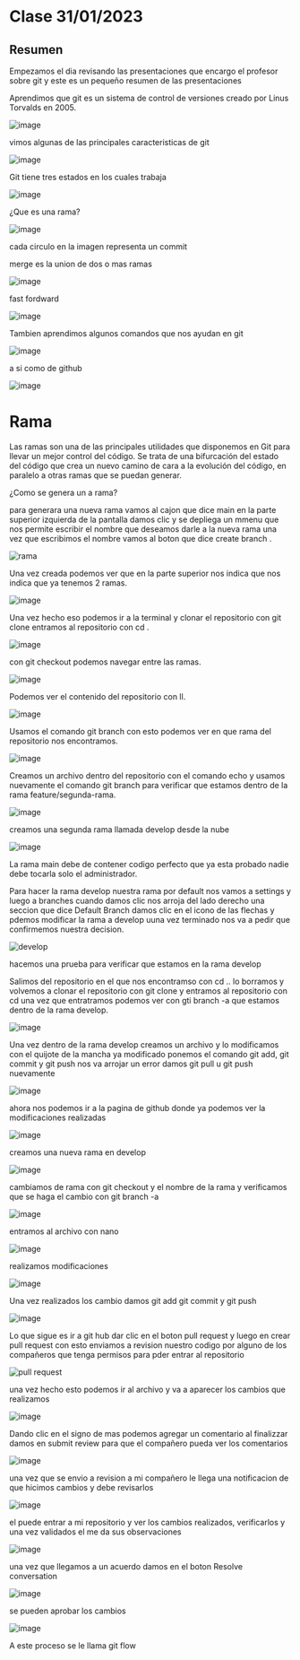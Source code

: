 # Clase 31/01/2023 #

## Resumen ##

Empezamos el dia revisando las presentaciones que encargo el profesor sobre git y este es un pequeño resumen de las presentaciones

Aprendimos que git es un sistema de control de versiones creado por Linus Torvalds en 2005. 

![image](https://user-images.githubusercontent.com/123017277/215915786-7279299a-9154-44a7-adbf-73e68bd12902.png)

vimos algunas de las principales caracteristicas de git

![image](https://user-images.githubusercontent.com/123017277/215919573-daf60718-3442-4a9d-81a6-cbd4d8b7e20f.png)

Git tiene tres estados en los cuales trabaja

![image](https://user-images.githubusercontent.com/123017277/215920713-959a6a41-8037-4513-862d-d7b51adea813.png)

¿Que es una rama?

![image](https://user-images.githubusercontent.com/123017277/215921838-861fe215-9f42-4064-8060-d234611a9313.png)

cada circulo en la imagen representa un commit

merge es la union de dos o mas ramas

![image](https://user-images.githubusercontent.com/123017277/215922109-fad3f04a-183d-4552-b9fe-512383df9ea2.png)

fast fordward

![image](https://user-images.githubusercontent.com/123017277/215922290-c7a1a351-dad1-42b7-87de-9a9861631942.png)

Tambien aprendimos algunos comandos que nos ayudan en git 

![image](https://user-images.githubusercontent.com/123017277/215927953-8a6bcc34-9559-48d7-b978-66ec5d29a787.png)

a si como de github

![image](https://user-images.githubusercontent.com/123017277/215931027-ab545f2a-84c6-4f59-9b45-1ee828a50da0.png)


# Rama #

Las ramas son una de las principales utilidades que disponemos en Git para llevar un mejor control del código. Se trata de una bifurcación del estado del código que crea un nuevo camino de cara a la evolución del código, en paralelo a otras ramas que se puedan generar.

¿Como se genera un a rama?

para generara una nueva rama vamos al cajon que dice main en la parte superior izquierda de la pantalla damos clic y se depliega un mmenu que nos permite escribir el nombre que deseamos darle a la nueva rama una vez que escribimos el nombre vamos al boton que dice create branch <nombre de la rama>.

![rama](https://user-images.githubusercontent.com/123017277/215935119-1e6a4503-2396-4412-b953-661524e0858c.gif)
  
Una vez creada podemos ver que en la parte superior nos indica que nos indica que ya tenemos 2 ramas.

![image](https://user-images.githubusercontent.com/123017277/215938466-eae045db-7aba-45dc-b30c-cda3f6d6fb5a.png)

Una vez hecho eso podemos ir a la terminal y clonar el repositorio con git clone <y el link de github> entramos al repositorio con cd <nombre del repositorio>.
  
![image](https://user-images.githubusercontent.com/123017277/215941612-ee920b24-dde6-41c2-9f8d-e2287129ce5d.png)
  
con git checkout podemos navegar entre las ramas. 
  
![image](https://user-images.githubusercontent.com/123017277/215943004-173092e3-fd4f-4aee-9669-5f45380758f8.png)

Podemos ver el contenido del repositorio con ll.

![image](https://user-images.githubusercontent.com/123017277/215941817-d10e2feb-0c54-4027-9955-6b03a8a6b2ed.png)

Usamos el comando git branch con esto podemos ver en que rama del repositorio nos encontramos.
  
![image](https://user-images.githubusercontent.com/123017277/215941944-7a14123f-c1ae-442b-9ccf-40dde945cde9.png)

Creamos un archivo dentro del repositorio con el comando echo y usamos nuevamente el comando git branch para verificar que estamos dentro de la rama feature/segunda-rama.
  
![image](https://user-images.githubusercontent.com/123017277/215962234-b09006c6-79f3-4353-8fc4-ca81c9c4af33.png)

creamos una segunda rama llamada develop desde la nube

![image](https://user-images.githubusercontent.com/123017277/215963348-2b851905-3951-4499-95d9-25df41b02e3a.png)
 
La rama main debe de contener codigo perfecto que ya esta probado nadie debe tocarla solo el administrador.
  
Para hacer la rama develop nuestra rama por default nos vamos a settings y luego a branches cuando damos clic nos arroja del lado derecho una seccion que dice Default Branch damos clic en el icono de las flechas y pdemos modificar la rama a develop uuna vez terminado nos va a pedir que confirmemos nuestra decision.
  
![develop](https://user-images.githubusercontent.com/123017277/215965818-51c2920d-f972-46a8-874e-782017a7c8f1.gif)
  
hacemos una prueba para verificar que estamos en la rama develop
  
Salimos del repositorio en el que nos encontramso con cd .. lo borramos y volvemos a clonar el repositorio con git clone y entramos al repositorio con cd <temporal-borrar> una vez que entratramos podemos ver con gti branch -a que estamos dentro de la rama develop.
  
![image](https://user-images.githubusercontent.com/123017277/215970405-0815313d-875d-4118-a799-a1f6bfcc547e.png)

Una vez dentro de la rama develop creamos un archivo y lo modificamos con el quijote de la mancha ya modificado ponemos el comando git add, git commit y git push nos va arrojar un error  damos git pull u git push nuevamente
  
![image](https://user-images.githubusercontent.com/123017277/215985526-587c70a9-1252-4858-b6c4-89772e7cf6af.png)
  
ahora nos podemos ir a la pagina de github donde ya podemos ver la modificaciones realizadas
  
![image](https://user-images.githubusercontent.com/123017277/215986231-c9b3e2f2-748b-4b40-af71-9e5c2988a9d1.png)
  
creamos una nueva rama en develop
  
![image](https://user-images.githubusercontent.com/123017277/215987829-bbdc4a5f-713c-446c-864b-2129676bd6cb.png)
  
cambiamos de rama con git checkout y el nombre de la rama y verificamos que se haga el cambio con git branch -a
  
  ![image](https://user-images.githubusercontent.com/123017277/215988800-c24b6bc9-e3cb-49ca-842f-23360ac59378.png)

entramos al archivo con nano
  
  ![image](https://user-images.githubusercontent.com/123017277/215989042-3a81ea45-5d98-4fec-89ae-d707d10562bc.png)
  
realizamos modificaciones
  
  ![image](https://user-images.githubusercontent.com/123017277/215989246-cc6a78ea-54cd-43dd-aea5-4b250238123a.png)
  
  Una vez realizados los cambio damos git add git commit y git push
  
![image](https://user-images.githubusercontent.com/123017277/215990799-2d96647e-01a2-421f-969f-89af2bb3e42b.png)
  
Lo que sigue es ir a git hub dar clic en el boton pull request y luego en crear pull request con esto enviamos a revision nuestro codigo por alguno de los compañeros que tenga permisos para pder entrar al repositorio

![pull request](https://user-images.githubusercontent.com/123017277/215991852-922311d3-8bbc-4556-a66f-7ac2b974af1d.gif)

una vez hecho esto podemos ir al archivo y va a aparecer los cambios que realizamos 
  
  ![image](https://user-images.githubusercontent.com/123017277/215992790-8a32381c-73c1-4512-8538-f92da5653dd4.png)

Dando clic en el signo de mas podemos agregar un comentario al finalizzar damos en submit review para que el compañero pueda ver los comentarios

![image](https://user-images.githubusercontent.com/123017277/215993507-5cec6beb-cf68-4eb1-aa05-7071f64a7400.png)
  
una vez que se envio a revision a mi compañero le llega una notificacion de que hicimos cambios y debe revisarlos

![image](https://user-images.githubusercontent.com/123017277/215994235-74d19c1c-a51b-4012-a47e-9d8fff3d9944.png)
  
el puede entrar a mi repositorio y ver los cambios realizados, verificarlos y una vez validados el me da sus observaciones

![image](https://user-images.githubusercontent.com/123017277/215996469-abcb22ed-b5ee-4c48-b1e9-4f08844365f5.png)
  
una vez que llegamos a un acuerdo damos en el boton  Resolve conversation
  
![image](https://user-images.githubusercontent.com/123017277/215996859-34f5fb2c-4455-4602-ac65-bbd4abc8d5b5.png)
  
se pueden aprobar los cambios
  
![image](https://user-images.githubusercontent.com/123017277/215997433-eb1613d9-598e-4a00-92ad-95b9e97a1912.png)
  
A este proceso se le llama git flow
  







  
